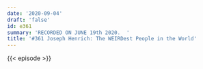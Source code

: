 ```yaml
---
date: '2020-09-04'
draft: 'false'
id: e361
summary: 'RECORDED ON JUNE 19th 2020.  '
title: '#361 Joseph Henrich: The WEIRDest People in the World'
---
```

{{< episode >}}
